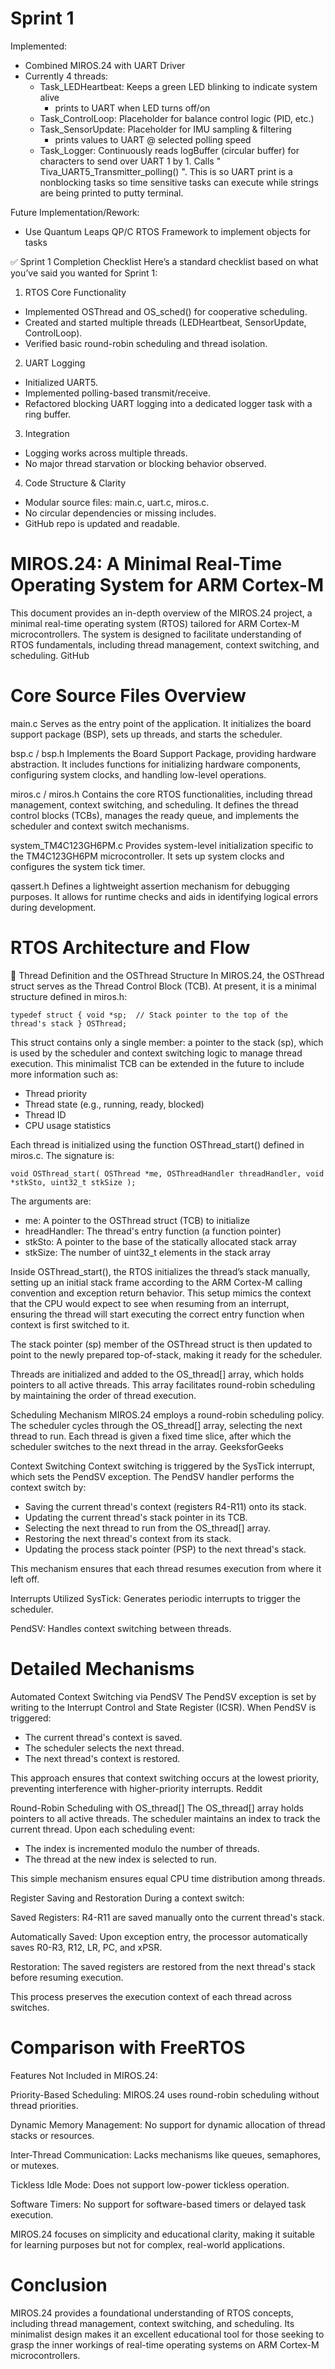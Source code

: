# Sprint 1

Implemented:
- Combined MIROS.24 with UART Driver
- Currently 4 threads:
  - Task_LEDHeartbeat: Keeps a green LED blinking to indicate system alive
    - prints to UART when LED turns off/on
  - Task_ControlLoop: Placeholder for balance control logic (PID, etc.)
  - Task_SensorUpdate: Placeholder for IMU sampling & filtering
    - prints values to UART @ selected polling speed
  - Task_Logger: Continuously reads logBuffer (circular buffer) for characters to send over UART 1 by 1. Calls " Tiva_UART5_Transmitter_polling() ". This is so UART print is a nonblocking tasks so time sensitive tasks can execute while strings are being printed to putty terminal.

Future Implementation/Rework:
- Use Quantum Leaps QP/C RTOS Framework to implement objects for tasks


✅ Sprint 1 Completion Checklist
Here’s a standard checklist based on what you’ve said you wanted for Sprint 1:

1. RTOS Core Functionality
 - Implemented OSThread and OS_sched() for cooperative scheduling.
 - Created and started multiple threads (LEDHeartbeat, SensorUpdate, ControlLoop).
 - Verified basic round-robin scheduling and thread isolation.

2. UART Logging
 - Initialized UART5.
 - Implemented polling-based transmit/receive.
 - Refactored blocking UART logging into a dedicated logger task with a ring buffer.

3. Integration
 - Logging works across multiple threads.
 - No major thread starvation or blocking behavior observed.

4. Code Structure & Clarity
 - Modular source files: main.c, uart.c, miros.c.
 - No circular dependencies or missing includes.
 - GitHub repo is updated and readable.

# MIROS.24: A Minimal Real-Time Operating System for ARM Cortex-M

This document provides an in-depth overview of the MIROS.24 project, a minimal real-time operating system (RTOS) tailored for ARM Cortex-M microcontrollers. The system is designed to facilitate understanding of RTOS fundamentals, including thread management, context switching, and scheduling.
GitHub

# Core Source Files Overview
main.c
Serves as the entry point of the application. It initializes the board support package (BSP), sets up threads, and starts the scheduler.

bsp.c / bsp.h
Implements the Board Support Package, providing hardware abstraction. It includes functions for initializing hardware components, configuring system clocks, and handling low-level operations.

miros.c / miros.h
Contains the core RTOS functionalities, including thread management, context switching, and scheduling. It defines the thread control blocks (TCBs), manages the ready queue, and implements the scheduler and context switch mechanisms.

system_TM4C123GH6PM.c
Provides system-level initialization specific to the TM4C123GH6PM microcontroller. It sets up system clocks and configures the system tick timer.

qassert.h
Defines a lightweight assertion mechanism for debugging purposes. It allows for runtime checks and aids in identifying logical errors during development.

# RTOS Architecture and Flow
🧵 Thread Definition and the OSThread Structure
In MIROS.24, the OSThread struct serves as the Thread Control Block (TCB). At present, it is a minimal structure defined in miros.h:

`
typedef struct {
    void *sp;  // Stack pointer to the top of the thread's stack
} OSThread;
`

This struct contains only a single member: a pointer to the stack (sp), which is used by the scheduler and context switching logic to manage thread execution. This minimalist TCB can be extended in the future to include more information such as:

- Thread priority
- Thread state (e.g., running, ready, blocked)
- Thread ID
- CPU usage statistics

Each thread is initialized using the function OSThread_start() defined in miros.c. The signature is:

`
void OSThread_start(
    OSThread *me,
    OSThreadHandler threadHandler,
    void *stkSto,
    uint32_t stkSize
);
`

The arguments are:

- me: A pointer to the OSThread struct (TCB) to initialize
- hreadHandler: The thread's entry function (a function pointer)
- stkSto: A pointer to the base of the statically allocated stack array
- stkSize: The number of uint32_t elements in the stack array

Inside OSThread_start(), the RTOS initializes the thread’s stack manually, setting up an initial stack frame according to the ARM Cortex-M calling convention and exception return behavior. This setup mimics the context that the CPU would expect to see when resuming from an interrupt, ensuring the thread will start executing the correct entry function when context is first switched to it.

The stack pointer (sp) member of the OSThread struct is then updated to point to the newly prepared top-of-stack, making it ready for the scheduler.

Threads are initialized and added to the OS_thread[] array, which holds pointers to all active threads. This array facilitates round-robin scheduling by maintaining the order of thread execution.

Scheduling Mechanism
MIROS.24 employs a round-robin scheduling policy. The scheduler cycles through the OS_thread[] array, selecting the next thread to run. Each thread is given a fixed time slice, after which the scheduler switches to the next thread in the array.
GeeksforGeeks

Context Switching
Context switching is triggered by the SysTick interrupt, which sets the PendSV exception. The PendSV handler performs the context switch by:

- Saving the current thread's context (registers R4-R11) onto its stack.
- Updating the current thread's stack pointer in its TCB.
- Selecting the next thread to run from the OS_thread[] array.
- Restoring the next thread's context from its stack.
- Updating the process stack pointer (PSP) to the next thread's stack.

This mechanism ensures that each thread resumes execution from where it left off.

Interrupts Utilized
SysTick: Generates periodic interrupts to trigger the scheduler.

PendSV: Handles context switching between threads.

# Detailed Mechanisms
Automated Context Switching via PendSV
The PendSV exception is set by writing to the Interrupt Control and State Register (ICSR). When PendSV is triggered:

- The current thread's context is saved.
- The scheduler selects the next thread.
- The next thread's context is restored.

This approach ensures that context switching occurs at the lowest priority, preventing interference with higher-priority interrupts.
Reddit

Round-Robin Scheduling with OS_thread[]
The OS_thread[] array holds pointers to all active threads. The scheduler maintains an index to track the current thread. Upon each scheduling event:

- The index is incremented modulo the number of threads.
- The thread at the new index is selected to run.

This simple mechanism ensures equal CPU time distribution among threads.

Register Saving and Restoration
During a context switch:

Saved Registers: R4-R11 are saved manually onto the current thread's stack.

Automatically Saved: Upon exception entry, the processor automatically saves R0-R3, R12, LR, PC, and xPSR.

Restoration: The saved registers are restored from the next thread's stack before resuming execution.

This process preserves the execution context of each thread across switches.

# Comparison with FreeRTOS
Features Not Included in MIROS.24:

Priority-Based Scheduling: MIROS.24 uses round-robin scheduling without thread priorities.

Dynamic Memory Management: No support for dynamic allocation of thread stacks or resources.

Inter-Thread Communication: Lacks mechanisms like queues, semaphores, or mutexes.

Tickless Idle Mode: Does not support low-power tickless operation.

Software Timers: No support for software-based timers or delayed task execution.

MIROS.24 focuses on simplicity and educational clarity, making it suitable for learning purposes but not for complex, real-world applications.

# Conclusion
MIROS.24 provides a foundational understanding of RTOS concepts, including thread management, context switching, and scheduling. Its minimalist design makes it an excellent educational tool for those seeking to grasp the inner workings of real-time operating systems on ARM Cortex-M microcontrollers.
